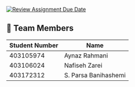 [![Review Assignment Due Date](https://classroom.github.com/assets/deadline-readme-button-22041afd0340ce965d47ae6ef1cefeee28c7c493a6346c4f15d667ab976d596c.svg)](https://classroom.github.com/a/iDQJgb-p)

## 👥 Team Members

| Student Number | Name                   |
|----------------|------------------------|
| 403105974      | Aynaz Rahmani          |
| 403106024      | Nafiseh Zarei           |
| 403172312      | S. Parsa Banihashemi   |

